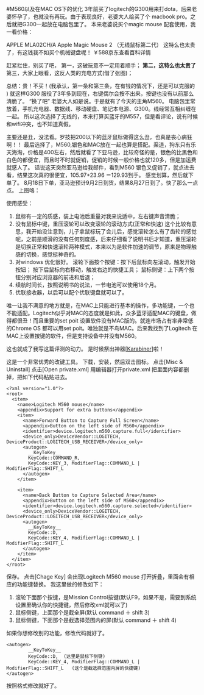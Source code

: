 #M560以及在MAC OS下的优化
3年前买了logitech的G300用来打dota，后来老婆怀孕了，也就没有再玩。由于表现良好，老婆大人给买了个 macbook pro。之后就把G300一起放在电脑包里了。
本来老婆说买个magic mouse 配套使用，我一看价格：
	
APPLE MLA02CH/A Apple Magic Mouse 2 （无线鼠标第二代）
这特么也太贵了，有这钱我不如买个机械键盘呢！
￥588京东查看百科详情

赶紧拦住，别买了吧，
第一，这破玩意不一定用着顺手；
**第二，这特么也太贵了**
第三，大家上眼看，这反人类的充电方式(借了张图)；
	
	
总结：贵！不买！(我承认，第一条和第三条，在有钱的情况下，还是可以克服的 )
就这样G300 服役了3年多到现在，右键偶尔会按不出来，按键也没有以前那么清脆了。
“换了吧” 老婆大人如是说。于是就有了今天的主角M560。
电脑包里常放着，手机充电器、数据线、移动硬盘、笔记本电源、G300。线经常互相纠缠在一起。
所以这次选择了无线的，本来打算买蓝牙的M557，但是看评论，说有时候和wifi冲突，也不知道真假。
	
	
主要还是丑，没法看。	​罗技把200以下的蓝牙鼠标做得这么丑，也真是丧心病狂啊！！
	最后选择了，M560,银色和MAC放在一起也算是搭配。渠道，狗东只有乐天海淘，价格是400左右，然后就看了下亚马逊，比较奇怪的是，银色的比黑色和白色的都便宜，而且时不时就促销，促销的时候一般价格也就120多，但是加运费就感人了。
话说这天突然亚马逊给我邮件，看到M560 银色又促销了，就点进去看，结果这次真的很便宜，105.97+23.96 ＝129.93到手。
感觉划算，然后就下单了。
8月18日下单，亚马逊预计9月2日到货，结果8月27日到了。快了那么一点点。
上图咯：

使用感受：
1. 鼠标有一定的质感，装上电池后重量对我来说适中，左右键声音清脆；
2. 没有鼠标中键，重压滚轮可以改变滚轮的滚动方式(正常和快速)
  这个比较有意思，我开始没注意到，儿子拿鼠标玩了会儿后，感觉滚轮怎么有了齿轮的感觉呢，之前是顺滑的没有任何刻度感，后来仔细看了说明书后才知道，重压滚轮是切换正常和快速滚轮两种模式，本来以为是软件加速的调节，原来是物理触感的切换，感觉挺神奇的。
3. 对windows 优化很好。
滚轮下面按个按键：按下后鼠标向左滚动，触发开始按钮；
               按下后鼠标向右移动，触发右边的快捷工具；
鼠标侧键：上下两个按钮分别对应浏览器的前进和后退；
4. 续航时间长，按照说明书的说法，一节电池可以使用18个月。
5. 优联接收器，以后可以配个优联键盘就可以了。

唯一让我不满意的地方就是，在MAC上只能进行基本的操作，多功能键，一个也不能适配。Logitech似乎对MAC的态度就是如此，众多蓝牙适配MAC的键盘，做得都很丑！而且重要的set poit 设置软件没有MAC版的。就连市场占有率非常低的Chrome OS 都可以用set poit。唯独就是不鸟MAC。后来我找到了Logitech 在MAC上设置按键的软件，但是支持设备中并没有M560。

这也就成了我写这篇评测的动力。
是时候祭出神器[[Karabiner](https://pqrs.org/osx/karabiner)]啦！

这是一个非常优秀的改键工具。
下载，安装，然后双击图标。
点击[Misc & Uninstall]
点击[Open private.xml]
用编辑器打开private.xml 把里面内容都删掉，把如下代码粘贴进去。

```
<?xml version="1.0"?>
<root>
  <item>
    <name>Logitech M560 mouse</name>
    <appendix>Support for extra buttons</appendix>
    <item>
      <name>Forward Button to Capture Full Screen</name>
      <appendix>Button on the left side of M560</appendix>
      <identifier>device.logitech.m560.capture.full</identifier>
      <device_only>DeviceVendor::LOGITECH, DeviceProduct::LOGITECH_USB_RECEIVER</device_only>
      <autogen>
        __KeyToKey__
        KeyCode::COMMAND_R,
        KeyCode::KEY_3, ModifierFlag::COMMAND_L | ModifierFlag::SHIFT_L
      </autogen>
    </item>

    <item>
      <name>Back Button to Capture Selected Area</name>
      <appendix>Button on the left side of M560</appendix>
      <identifier>device.logitech.m560.capture.selected</identifier>
      <device_only>DeviceVendor::LOGITECH, DeviceProduct::LOGITECH_USB_RECEIVER</device_only>
      <autogen>
        __KeyToKey__
        KeyCode::D,
        KeyCode::KEY_4, ModifierFlag::COMMAND_L | ModifierFlag::SHIFT_L
      </autogen>
    </item>
  </item>
</root>
```
保存。
点击[Chage Key]
会出现Logitech M560 mouse
打开折叠，里面会有相应的功能键替换。
我这里做的修改如下：
1. 滚轮下面那个按键，是Mission Control按键(默认F9，如果不是，需要到系统设置里确认你的快捷键，然后修改xml就可以了)
2. 鼠标侧键，上面那个是截全屏(默认 command ＋ shift 3)
3. 鼠标侧键，下面那个是截选择范围内的屏(默认 command ＋ shift 4)

如果你想修改别的功能，修改代码就好了。

```
<autogen>
        __KeyToKey__
        KeyCode::D,  (这里是鼠标下侧键)
        KeyCode::KEY_4, ModifierFlag::COMMAND_L | ModifierFlag::SHIFT_L   (这个是截选择范围内屏的快捷键)
</autogen>
```

按照格式修改就好了。
















